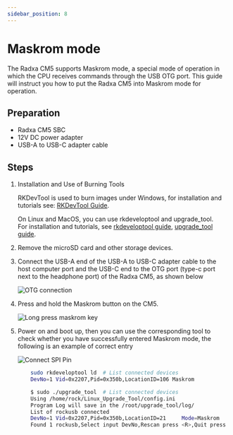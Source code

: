 ```yaml
---
sidebar_position: 8
---
```


# Maskrom mode

The Radxa CM5 supports Maskrom mode, a special mode of operation in which the CPU receives commands through the USB OTG port.
This guide will instruct you how to put the Radxa CM5 into Maskrom mode for operation.

## Preparation

- Radxa CM5 SBC
- 12V DC power adapter
- USB-A to USB-C adapter cable

## Steps

1. Installation and Use of Burning Tools

   <Tabs queryString="host_os">
   <TabItem value="Windows">

   RKDevTool is used to burn images under Windows, for installation and tutorials see: [RKDevTool Guide](./rkdevtool).

   </TabItem>
   <TabItem value="Linux_MacOS">

   On Linux and MacOS, you can use rkdeveloptool and upgrade_tool.  
   For installation and tutorials, see [rkdeveloptool guide](./rkdevtool), [upgrade_tool guide](./upgrade-tool).

   </TabItem>
   </Tabs>

2. Remove the microSD card and other storage devices.

3. Connect the USB-A end of the USB-A to USB-C adapter cable to the host computer port and the USB-C end to the OTG port (type-c port next to the headphone port) of the Radxa CM5, as shown below

   ![OTG connection](/img/cm5/cm5io-otg-connect.webp)

4. Press and hold the Maskrom button on the CM5.

   ![Long press maskrom key](/img/cm5/cm5-maskrom-key.webp)

5. Power on and boot up, then you can use the corresponding tool to check whether you have successfully entered Maskrom mode, the following is an example of correct entry

   <Tabs queryString="app">
   <TabItem value="RKDevTool">

   ![Connect SPI Pin](/img/configuration/rkdevtool-maskrom.webp)

   </TabItem>
   <TabItem value="rkdeveloptool">

   ```bash
       sudo rkdeveloptool ld  # List connected devices
       DevNo=1 Vid=0x2207,Pid=0x350b,LocationID=106 Maskrom
   ```

   </TabItem>
   <TabItem value="upgrade_tool">

   ```bash
       $ sudo ./upgrade_tool  # List connected devices
       Using /home/rock/Linux_Upgrade_Tool/config.ini
       Program Log will save in the /root/upgrade_tool/log/
       List of rockusb connected
       DevNo=1 Vid=0x2207,Pid=0x350b,LocationID=21     Mode=Maskrom
       Found 1 rockusb,Select input DevNo,Rescan press <R>,Quit press <Q>:
   ```

   </TabItem>
   </Tabs>
